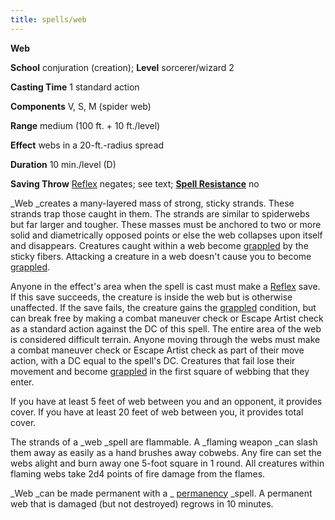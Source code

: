 ```yaml
---
title: spells/web
---
```

 **Web**

**School** conjuration (creation); **Level** sorcerer/wizard 2

**Casting Time** 1 standard action

**Components** V, S, M (spider web)

**Range** medium (100 ft. + 10 ft./level)

**Effect** webs in a 20-ft.-radius spread

**Duration** 10 min./level (D)

**Saving Throw** [Reflex](../combat.md#_reflex) negates; see text; **[Spell Resistance](../glossary.md#_spell-resistance)** no

_Web _creates a many-layered mass of strong, sticky strands. These strands trap those caught in them. The strands are similar to spiderwebs but far larger and tougher. These masses must be anchored to two or more solid and diametrically opposed points or else the web collapses upon itself and disappears. Creatures caught within a web become [grappled](../glossary.md#_grappled) by the sticky fibers. Attacking a creature in a web doesn't cause you to become [grappled](../glossary.md#_grappled).

Anyone in the effect's area when the spell is cast must make a [Reflex](../combat.md#_reflex) save. If this save succeeds, the creature is inside the web but is otherwise unaffected. If the save fails, the creature gains the [grappled](../glossary.md#_grappled) condition, but can break free by making a combat maneuver check or Escape Artist check as a standard action against the DC of this spell. The entire area of the web is considered difficult terrain. Anyone moving through the webs must make a combat maneuver check or Escape Artist check as part of their move action, with a DC equal to the spell's DC. Creatures that fail lose their movement and become [grappled](../glossary.md#_grappled) in the first square of webbing that they enter.

If you have at least 5 feet of web between you and an opponent, it provides cover. If you have at least 20 feet of web between you, it provides total cover.

The strands of a _web _spell are flammable. A _flaming weapon _can slash them away as easily as a hand brushes away cobwebs. Any fire can set the webs alight and burn away one 5-foot square in 1 round. All creatures within flaming webs take 2d4 points of fire damage from the flames.

_Web _can be made permanent with a _ [permanency](permanency.md#_permanency) _spell. A permanent web that is damaged (but not destroyed) regrows in 10 minutes.

